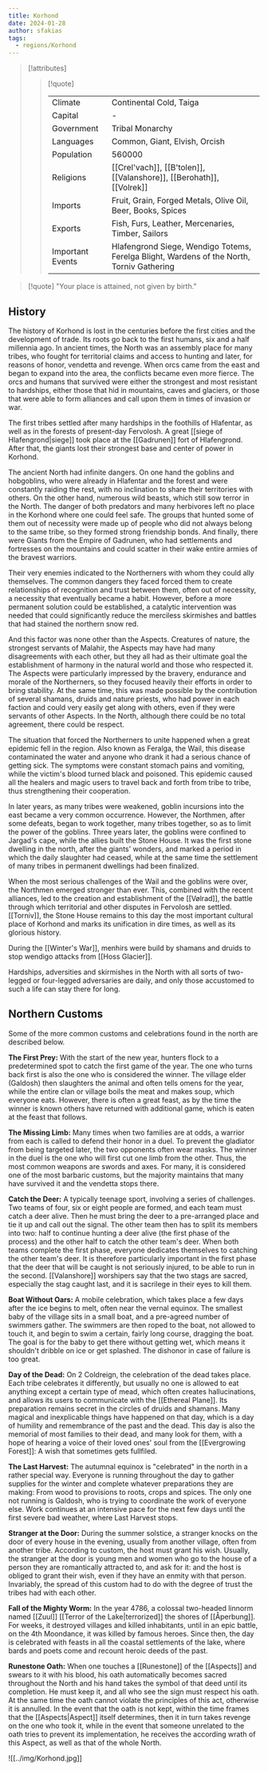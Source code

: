 ```yaml
---
title: Korhond
date: 2024-01-28
author: sfakias
tags:
  - regions/Korhond
---
```


> [!attributes]
> 
> > [!quote]
> >
> > | | |
> > | --- | --- |
> > | Climate | Continental Cold, Taiga |
> > | Capital | - |
> > | Government | Tribal Monarchy |
> > | Languages | Common, Giant, Elvish, Orcish |
> > | Population | 560000 |
> > | Religions | [[Crel'vach]], [[B'tolen]], [[Valanshore]], [[Berohath]], [[Volrek]] |
> > | Imports | Fruit, Grain, Forged Metals, Olive Oil, Beer, Books, Spices |
> > | Exports | Fish, Furs, Leather, Mercenaries, Timber, Sailors |
> > | Important Events | Hlafengrond Siege, Wendigo Totems, Ferelga Blight, Wardens of the North, Torniv Gathering |

> [!quote] 
> "Your place is attained, not given by birth."

## History

The history of Korhond is lost in the centuries before the first cities and the development of trade. Its roots go back to the first humans, six and a half millennia ago. In ancient times, the North was an assembly place for many tribes, who fought for territorial claims and access to hunting and later, for reasons of honor, vendetta and revenge. When orcs came from the east and began to expand into the area, the conflicts became even more fierce. The orcs and humans that survived were either the strongest and most resistant to hardships, either those that hid in mountains, caves and glaciers, or those that were able to form alliances and call upon them in times of invasion or war.

The first tribes settled after many hardships in the foothills of Hlafentar, as well as in the forests of present-day Fervolosh. A great [[siege of Hlafengrond|siege]] took place at the [[Gadrunen]] fort of Hlafengrond. After that, the giants lost their strongest base and center of power in Korhond.

The ancient North had infinite dangers. On one hand the goblins and hobgoblins, who were already in Hlafentar and the forest and were constantly raiding the rest, with no inclination to share their territories with others. On the other hand, numerous wild beasts, which still sow terror in the North. The danger of both predators and many herbivores left no place in the Korhond where one could feel safe. The groups that hunted some of them out of necessity were made up of people who did not always belong to the same tribe, so they formed strong friendship bonds. And finally, there were Giants from the Empire of Gadrunen, who had settlements and fortresses on the mountains and could scatter in their wake entire armies of the bravest warriors.

Their very enemies indicated to the Northerners with whom they could ally themselves. The common dangers they faced forced them to create relationships of recognition and trust between them, often out of necessity, a necessity that eventually became a habit. However, before a more permanent solution could be established, a catalytic intervention was needed that could significantly reduce the merciless skirmishes and battles that had stained the northern snow red.

And this factor was none other than the Aspects. Creatures of nature, the strongest servants of Malahir, the Aspects may have had many disagreements with each other, but they all had as their ultimate goal the establishment of harmony in the natural world and those who respected it. The Aspects were particularly impressed by the bravery, endurance and morale of the Northerners, so they focused heavily their efforts in order to bring stability. At the same time, this was made possible by the contribution of several shamans, druids and nature priests, who had power in each faction and could very easily get along with others, even if they were servants of other Aspects. In the North, although there could be no total agreement, there could be respect.

The situation that forced the Northerners to unite happened when a great epidemic fell in the region. Also known as Feralga, the Wail, this disease contaminated the water and anyone who drank it had a serious chance of getting sick. The symptoms were constant stomach pains and vomiting, while the victim's blood turned black and poisoned. This epidemic caused all the healers and magic users to travel back and forth from tribe to tribe, thus strengthening their cooperation.

In later years, as many tribes were weakened, goblin incursions into the east became a very common occurrence. However, the Northmen, after some defeats, began to work together, many tribes together, so as to limit the power of the goblins. Three years later, the goblins were confined to Jargad's cape, while the allies built the Stone House. It was the first stone dwelling in the north, after the giants' wonders, and marked a period in which the daily slaughter had ceased, while at the same time the settlement of many tribes in permanent dwellings had been finalized.

When the most serious challenges of the Wail and the goblins were over, the Northmen emerged stronger than ever. This, combined with the recent alliances, led to the creation and establishment of the [[Vølrad]], the battle through which territorial and other disputes in Fervolosh are settled. [[Torniv]], the Stone House remains to this day the most important cultural place of Korhond and marks its unification in dire times, as well as its glorious history.

During the [[Winter's War]], menhirs were build by shamans and druids to stop wendigo attacks from [[Hoss Glacier]].

Hardships, adversities and skirmishes in the North with all sorts of two-legged or four-legged adversaries are daily, and only those accustomed to such a life can stay there for long.

## Northern Customs

Some of the more common customs and celebrations found in the north are described below.

**The First Prey:** With the start of the new year, hunters flock to a predetermined spot to catch the first game of the year. The one who turns back first is also the one who is considered the winner. The village elder (Galdosh) then slaughters the animal and often tells omens for the year, while the entire clan or village boils the meat and makes soup, which everyone eats. However, there is often a great feast, as by the time the winner is known others have returned with additional game, which is eaten at the feast that follows.

**The Missing Limb:** Many times when two families are at odds, a warrior from each is called to defend their honor in a duel. To prevent the gladiator from being targeted later, the two opponents often wear masks. The winner in the duel is the one who will first cut one limb from the other. Thus, the most common weapons are swords and axes. For many, it is considered one of the most barbaric customs, but the majority maintains that many have survived it and the vendetta stops there.

**Catch the Deer:** A typically teenage sport, involving a series of challenges. Two teams of four, six or eight people are formed, and each team must catch a deer alive. Then he must bring the deer to a pre-arranged place and tie it up and call out the signal. The other team then has to split its members into two: half to continue hunting a deer alive (the first phase of the process) and the other half to catch the other team's deer. When both teams complete the first phase, everyone dedicates themselves to catching the other team's deer. It is therefore particularly important in the first phase that the deer that will be caught is not seriously injured, to be able to run in the second. [[Valanshore]] worshipers say that the two stags are sacred, especially the stag caught last, and it is sacrilege in their eyes to kill them.

**Boat Without Oars:** A mobile celebration, which takes place a few days after the ice begins to melt, often near the vernal equinox. The smallest baby of the village sits in a small boat, and a pre-agreed number of swimmers gather. The swimmers are then roped to the boat, not allowed to touch it, and begin to swim a certain, fairly long course, dragging the boat. The goal is for the baby to get there without getting wet, which means it shouldn't dribble on ice or get splashed. The dishonor in case of failure is too great.

**Day of the Dead:** On 2 Coldreign, the celebration of the dead takes place. Each tribe celebrates it differently, but usually no one is allowed to eat anything except a certain type of mead, which often creates hallucinations, and allows its users to communicate with the [[Ethereal Plane]]. Its preparation remains secret in the circles of druids and shamans. Many magical and inexplicable things have happened on that day, which is a day of humility and remembrance of the past and the dead. This day is also the memorial of most families to their dead, and many look for them, with a hope of hearing a voice of their loved ones' soul from the [[Evergrowing Forest]]: A wish that sometimes gets fullfiled.

**The Last Harvest:** The autumnal equinox is "celebrated" in the north in a rather special way. Everyone is running throughout the day to gather supplies for the winter and complete whatever preparations they are making: From wood to provisions to roots, crops and spices. The only one not running is Galdosh, who is trying to coordinate the work of everyone else. Work continues at an intensive pace for the next few days until the first severe bad weather, where Last Harvest stops.

**Stranger at the Door:** During the summer solstice, a stranger knocks on the door of every house in the evening, usually from another village, often from another tribe. According to custom, the host must grant his wish. Usually, the stranger at the door is young men and women who go to the house of a person they are romantically attracted to, and ask for it: and the host is obliged to grant their wish, even if they have an enmity with that person. Invariably, the spread of this custom had to do with the degree of trust the tribes had with each other.

**Fall of the Mighty Worm:** In the year 4786, a colossal two-headed linnorm named [[Zuul]] [[Terror of the Lake|terrorized]] the shores of [[Åperbung]]. For weeks, it destroyed villages and killed inhabitants, until in an epic battle, on the 4th Moondance, it was killed by famous heroes. Since then, the day is celebrated with feasts in all the coastal settlements of the lake, where bards and poets come and recount heroic deeds of the past.

**Runestone Oath:** When one touches a [[Runestone]] of the [[Aspects]] and swears to it with his blood, his oath automatically becomes sacred throughout the North and his hand takes the symbol of that deed until its completion. He must keep it, and all who see the sign must respect his oath. At the same time the oath cannot violate the principles of this act, otherwise it is annulled. In the event that the oath is not kept, within the time frames that the [[Aspects|Aspect]] itself determines, then it in turn takes revenge on the one who took it, while in the event that someone unrelated to the oath tries to prevent its implementation, he receives the according wrath of this Aspect, as well as that of the whole North.

![[../img/Korhond.jpg]]